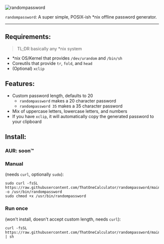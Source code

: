 ![randompassword](https://user-images.githubusercontent.com/44733677/148674869-4d0cf5ee-5386-4e4f-97b0-b8b0535c80d3.gif)

`randompassword`: A super simple, POSIX-ish *nix offline password generator.

---

## Requirements:
> TL;DR basically any \*nix system
- \*nix OS/Kernel that provides `/dev/urandom` and `/bin/sh`
- Coreutils that provide `tr`, `fold`, and `head`
- (Optional) `xclip`

## Features:
- Custom password length, defaults to 20
  - `randompassword` makes a 20 character password
  - `randompassword 35` makes a 35 character password
- Mix of uppercase letters, lowercase letters, and numbers
- If you have `xclip`, it will automatically copy the generated password to your clipboard

## Install:
### AUR: soon:tm: 
<!-- ```
yay -S randompassword 
``` -->
### Manual
(needs `curl`, optionally `sudo`):
```
sudo curl -fsSL https://raw.githubusercontent.com/ThatOneCalculator/randompassword/main/randompassword -o /usr/bin/randompassword
sudo chmod +x /usr/bin/randompassword
```
### Run once
(won't install, doesn't accept custom length, needs `curl`):
```
curl -fsSL https://raw.githubusercontent.com/ThatOneCalculator/randompassword/main/randompassword | sh
```
